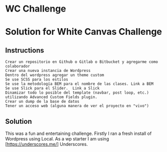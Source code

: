# WC Challenge

# Solution for White Canvas Challenge

## Instructions

    Crear un repositorio en Github o Gitlab o Bitbucket y agregarme como colaborador
    Crear una nueva instancia de Wordpress
    Dentro del wordpress agregar un theme custom
    Se use SCSS para los estilos
    Se use la metodología BEM para el nombre de las clases. Link a BEM
    Se use Slick para el Slider.  Link a Slick
    Dinamizar todo lo posible del template (navbar, post loop, etc.) utilizando Advanced Custom Fields plugin.
    Crear un dump de la base de datos
    Tener un acceso web (alguna manera de ver el proyecto en "vivo")
    
## Solution

This was a fun and entertaining challenge. Firstly I ran a fresh install of Wordpress using Local. As a wp starter I am using [https://underscores.me/] Underscores. 
